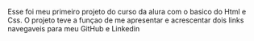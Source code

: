 Esse foi meu primeiro projeto do curso da alura com o basico do Html e Css.
O projeto teve a funçao de me apresentar e acrescentar dois links navegaveis para meu  GitHub e Linkedin
